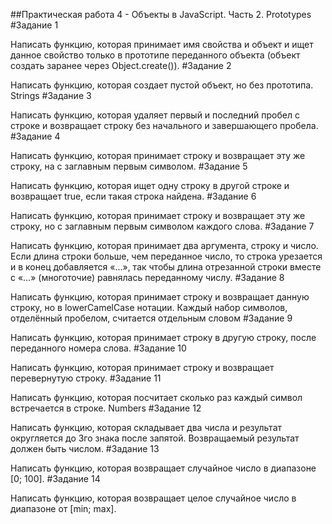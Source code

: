 ##Практическая работа 4 - Объекты в JavaScript. Часть 2.
Prototypes
#Задание 1

Написать функцию, которая принимает имя свойства и объект и ищет данное свойство только в прототипе переданного объекта (объект создать заранее через Object.create()).
#Задание 2

Написать функцию, которая создает пустой объект, но без прототипа.
Strings
#Задание 3

Написать функцию, которая удаляет первый и последний пробел с строке и возвращает строку без начального и завершающего пробела.
#Задание 4

Написать функцию, которая принимает строку и возвращает эту же строку, на с заглавным первым символом.
#Задание 5

Написать функцию, которая ищет одну строку в другой строке и возвращает true, если такая строка найдена.
#Задание 6

Написать функцию, которая принимает строку и возвращает эту же строку, но с заглавным первым символом каждого слова.
#Задание 7

Написать функцию, которая принимает два аргумента, строку и число. Если длина строки больше, чем переданное число, то строка урезается и в конец добавляется «…», так чтобы длина отрезанной строки вместе с «…» (многоточие) равнялась переданному числу.
#Задание 8

Написать функцию, которая принимает строку и возвращает данную строку, но в lowerCamelCase нотации. Каждый набор символов, отделённый пробелом, считается отдельным словом
#Задание 9

Написать функцию, которая принимает строку в другую строку, после переданного номера слова.
#Задание 10

Написать функцию, которая принимает строку и возвращает перевернутую строку.
#Задание 11

Написать функцию, которая посчитает сколько раз каждый символ встречается в строке.
Numbers
#Задание 12

Написать функцию, которая складывает два числа и результат округляется до 3го знака после запятой. Возвращаемый результат должен быть числом.
#Задание 13

Написать функцию, которая возвращает случайное число в диапазоне [0; 100].
#Задание 14

Написать функцию, которая возвращает целое случайное число в диапазоне от [min; max].